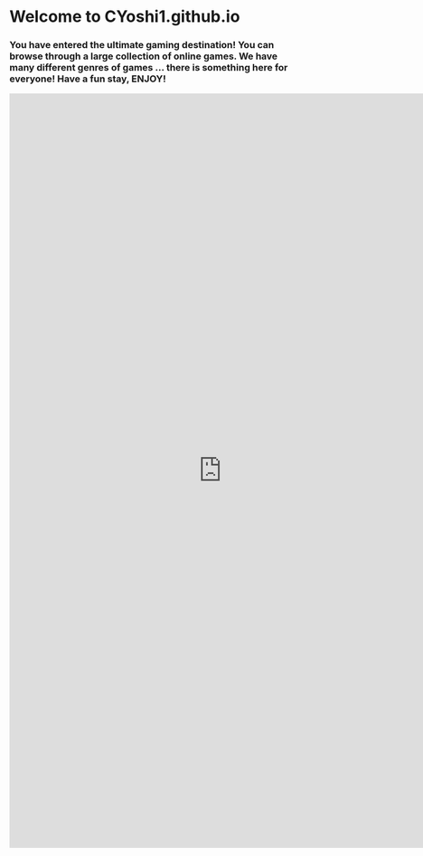 # Welcome to CYoshi1.github.io
### You have entered the ultimate gaming destination! You can browse through a large collection of online games. We have many different genres of games ... there is something here for everyone! Have a fun stay, ENJOY!
<iframe src="https://www.freeonlinegames.com/game/cat-evolution" width="750" height="1334" frameborder="no" scrolling="no"></iframe>

